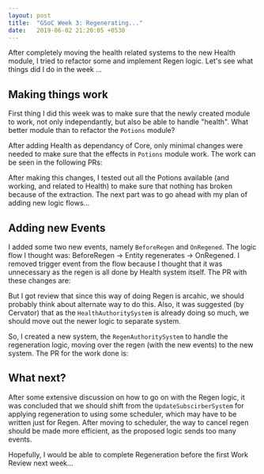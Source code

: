 ```yaml
---
layout: post
title:  "GSoC Week 3: Regenerating..."
date:   2019-06-02 21:20:05 +0530
---
```


<link rel="stylesheet" type="text/css" href="/assets/github-buttons.css" />

<script src="https://ajax.googleapis.com/ajax/libs/jquery/1.12.0/jquery.min.js"></script>
<script type="text/javascript" src="/assets/github-buttons.js"></script>

After completely moving the health related systems to the new Health module, I tried to refactor some and implement Regen logic. Let's see what things did I do in the week ...

## Making things work

First thing I did this week was to make sure that the newly created module to work, not only independantly, but also be able to handle "health". What better module than to refactor the `Potions` module?

After adding Health as dependancy of Core, only minimal changes were needed to make sure that the effects in `Potions` module work. The work can be seen in the following PRs:

<div class="github-button" url="https://github.com/Terasology/Potions/pull/52"></div>

<div class="github-button" url="https://github.com/Terasology/AlterationEffects/pull/11"></div>

After making this changes, I tested out all the Potions available (and working, and related to Health) to make sure that nothing has broken because of the extraction. The next part was to go ahead with my plan of adding new logic flows...

## Adding new Events

I added some two new events, namely `BeforeRegen` and `OnRegened`. The logic flow I thought was: BeforeRegen -> Entity regenerates -> OnRegened. I removed trigger event from the flow because I thought that it was unnecessary as the regen is all done by Health system itself. The PR with these changes are: 

<div class="github-button" url="https://github.com/Terasology/Health/pull/5"></div>

But I got review that since this way of doing Regen is arcahic, we should probably think about alternate way to do this. Also, it was suggested (by Cervator) that as the `HealthAuthoritySystem` is already doing so much, we should move out the newer logic to separate system. 

So, I created a new system, the `RegenAuthoritySystem` to handle the regeneration logic, moving over the regen (with the new events) to the new system. The PR for the work done is:

<div class="github-button" url="https://github.com/Terasology/Health/pull/6"></div>

## What next?

After some extensive discussion on how to go on with the Regen logic, it was concluded that we should shift from the `UpdateSubscirberSystem` for applying regeneration to using some scheduler, which may have to be written just for Regen. After moving to scheduler, the way to cancel regen should be made more efficient, as the proposed logic sends too many events. 

Hopefully, I would be able to complete Regeneration before the first Work Review next week...